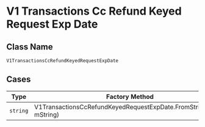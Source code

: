 
# V1 Transactions Cc Refund Keyed Request Exp Date

## Class Name

`V1TransactionsCcRefundKeyedRequestExpDate`

## Cases

| Type | Factory Method |
|  --- | --- |
| `string` | V1TransactionsCcRefundKeyedRequestExpDate.FromString(string mString) |

